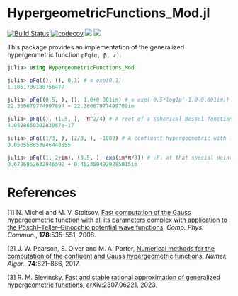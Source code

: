 # HypergeometricFunctions_Mod.jl

[![Build Status](https://github.com/JuliaMath/HypergeometricFunctions_Mod.jl/workflows/CI/badge.svg)](https://github.com/JuliaMath/HypergeometricFunctions_Mod.jl/actions?query=workflow%3ACI) [![codecov](https://codecov.io/gh/JuliaMath/HypergeometricFunctions_Mod.jl/branch/master/graph/badge.svg)](https://codecov.io/gh/JuliaMath/HypergeometricFunctions_Mod.jl) [![](https://img.shields.io/badge/docs-stable-blue.svg)](https://JuliaMath.github.io/HypergeometricFunctions_Mod.jl/stable) [![](https://img.shields.io/badge/docs-dev-blue.svg)](https://JuliaMath.github.io/HypergeometricFunctions_Mod.jl/dev)

This package provides an implementation of the generalized hypergeometric function `pFq(α, β, z)`.

```julia
julia> using HypergeometricFunctions_Mod

julia> pFq((), (), 0.1) # ≡ exp(0.1)
1.1051709180756477

julia> pFq((0.5, ), (), 1.0+0.001im) # ≡ exp(-0.5*log1p(-1.0-0.001im))
22.360679774997894 + 22.36067977499789im

julia> pFq((), (1.5, ), -π^2/4) # A root of a spherical Bessel function
4.042865030283967e-17

julia> pFq((1/3, ), (2/3, ), -1000) # A confluent hypergeometric with large argument
0.050558053946448855

julia> pFq((1, 2+im), (3.5, ), exp(im*π/3)) # ₂F₁ at that special point in ℂ
0.6786952632946592 + 0.4523504929285015im

```

# References

[1] N. Michel and M. V. Stoitsov, [Fast computation of the Gauss hypergeometric function with all its parameters complex with application to the Pöschl–Teller–Ginocchio potential wave functions](https://doi.org/10.1016/j.cpc.2007.11.007), *Comp. Phys. Commun.*, **178**:535–551, 2008.

[2] J. W. Pearson, S. Olver and M. A. Porter, [Numerical methods for the computation of the confluent and Gauss hypergeometric functions](https://doi.org/10.1007/s11075-016-0173-0), *Numer. Algor.*, **74**:821–866, 2017.

[3] R. M. Slevinsky, [Fast and stable rational approximation of generalized hypergeometric functions](https://arxiv.org/abs/2307.06221), arXiv:2307.06221, 2023.
